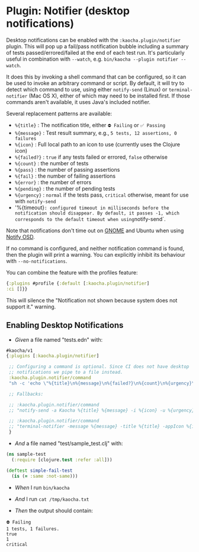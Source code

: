 <!-- This document is generated based on a corresponding .feature file, do not edit directly -->

# Plugin: Notifier (desktop notifications)

Desktop notifications can be enabled with the `:kaocha.plugin/notifier`
plugin. This will pop up a fail/pass notification bubble including a summary
of tests passed/errored/failed at the end of each test run. It's particularly
useful in combination with `--watch`, e.g. `bin/kaocha --plugin notifier
--watch`.

It does this by invoking a shell command that can be configured, so it can be
used to invoke an arbitrary command or script. By default, it will try to detect
which command to use, using either `notify-send` (Linux) or `terminal-notifier`
(Mac OS X), either of which may need to be installed first. If those commands
aren't available, it uses Java's included notifier. 

Several replacement patterns are available:

- `%{title}` : The notification title, either `⛔️ Failing` or `✅ Passing`
- `%{message}` : Test result summary, e.g., `5 tests, 12 assertions, 0 failures`
- `%{icon}` : Full local path to an icon to use (currently uses the Clojure icon)
- `%{failed?}` : `true` if any tests failed or errored, `false` otherwise
- `%{count}` : the number of tests
- `%{pass}` : the number of passing assertions
- `%{fail}` : the number of failing assertions
- `%{error}` : the number of errors
- `%{pending}` : the number of pending tests
- `%{urgency}` : `normal` if the tests pass, `critical` otherwise, meant for use with `notify-send`
- '%{timeout}` : configured timeout in milliseconds before the notification should disappear. By
    default, it passes -1, which corresponds to the default timeout when using
    `notify-send`.

Note that notifications don't time out on
[GNOME](https://gitlab.gnome.org/GNOME/gnome-shell/-/issues/112) and Ubuntu when
using [Notify
OSD](https://bugs.launchpad.net/ubuntu/+source/notify-osd/+bug/390508).

If no command is configured, and neither notification command is found, then
the plugin will print a warning. You can explicitly inhibit its behaviour
with `--no-notifications`.

You can combine the feature with the profiles feature:


``` clojure
{:plugins #profile {:default [:kaocha.plugin/notifier]
:ci []}}
```

This will silence the "Notification not shown because system does not support
it." warning.

## Enabling Desktop Notifications

- <em>Given </em> a file named "tests.edn" with:

``` clojure
#kaocha/v1
{:plugins [:kaocha.plugin/notifier]

 ;; Configuring a command is optional. Since CI does not have desktop
 ;; notifications we pipe to a file instead.
 :kaocha.plugin.notifier/command
 "sh -c 'echo \"%{title}\n%{message}\n%{failed?}\n%{count}\n%{urgency}\" > /tmp/kaocha.txt'"

 ;; Fallbacks:

 ;; :kaocha.plugin.notifier/command
 ;; "notify-send -a Kaocha %{title} %{message} -i %{icon} -u %{urgency}"

 ;; :kaocha.plugin.notifier/command
 ;; "terminal-notifier -message %{message} -title %{title} -appIcon %{icon}"
 }
```


- <em>And </em> a file named "test/sample_test.clj" with:

``` clojure
(ns sample-test
  (:require [clojure.test :refer :all]))

(deftest simple-fail-test
  (is (= :same :not-same)))
```


- <em>When </em> I run `bin/kaocha`

- <em>And </em> I run `cat /tmp/kaocha.txt`

- <em>Then </em> the output should contain:

``` nil
⛔️ Failing
1 tests, 1 failures.
true
1
critical
```



